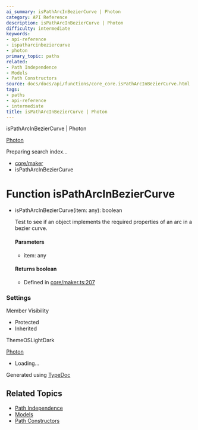 ```yaml
---
ai_summary: isPathArcInBezierCurve | Photon
category: API Reference
description: isPathArcInBezierCurve | Photon
difficulty: intermediate
keywords:
- api-reference
- ispatharcinbeziercurve
- photon
primary_topic: paths
related:
- Path Independence
- Models
- Path Constructors
source: docs/docs/api/functions/core_core.isPathArcInBezierCurve.html
tags:
- paths
- api-reference
- intermediate
title: isPathArcInBezierCurve | Photon
---
```

isPathArcInBezierCurve | Photon

[Photon](../index.md)




Preparing search index...

* [core/maker](../modules/core_maker.md)
* isPathArcInBezierCurve

# Function isPathArcInBezierCurve

* isPathArcInBezierCurve(item: any): boolean

  Test to see if an object implements the required properties of an arc in a bezier curve.

  #### Parameters

  + item: any

  #### Returns boolean

  + Defined in [core/maker.ts:207](https://github.com/mwhite454/photon/blob/main/packages/photon/src/core/maker.ts#L207)

### Settings

Member Visibility

* Protected
* Inherited

ThemeOSLightDark

[Photon](../index.md)

* Loading...

Generated using [TypeDoc](https://typedoc.org/)

## Related Topics

- [Path Independence](../index.md)
- [Models](../index.md)
- [Path Constructors](../index.md)
